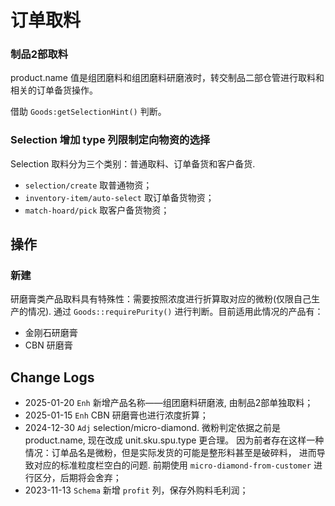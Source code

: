 # 订单取料

### 制品2部取料
product.name 值是组团磨料和组团磨料研磨液时，转交制品二部仓管进行取料和相关的订单备货操作。

借助 `Goods:getSelectionHint()` 判断。

### Selection 增加 type 列限制定向物资的选择
Selection 取料分为三个类别：普通取料、订单备货和客户备货.

- `selection/create` 取普通物资；
- `inventory-item/auto-select` 取订单备货物资；
- `match-hoard/pick` 取客户备货物资；

操作
--------------------------------------------------------------------------
### 新建
研磨膏类产品取料具有特殊性：需要按照浓度进行折算取对应的微粉(仅限自己生产的情况).
通过 `Goods::requirePurity()` 进行判断。目前适用此情况的产品有：

- 金刚石研磨膏
- CBN 研磨膏

Change Logs
--------------------------------------------------------------------------
- 2025-01-20 `Enh` 新增产品名称——组团磨料研磨液, 由制品2部单独取料；
- 2025-01-15 `Enh` CBN 研磨膏也进行浓度折算；
- 2024-12-30 `Adj` selection/micro-diamond. 微粉判定依据之前是 product.name, 现在改成 unit.sku.spu.type 更合理。
  因为前者存在这样一种情况：订单品名是微粉，但是实际发货的可能是整形料甚至是破碎料，
  进而导致对应的标准粒度栏空白的问题. 前期使用 `micro-diamond-from-customer` 进行区分，后期将会舍弃；
- 2023-11-13 `Schema` 新增 `profit` 列，保存外购料毛利润；
